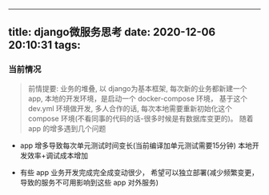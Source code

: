 
---
title: django微服务思考
date: 2020-12-06 20:10:31
tags:
---


### 当前情况

 > 前情提要: 业务的堆叠, 以 django为基本框架, 每次新的业务都新建一个 app, 本地的开发环境，是启动一个 docker-compose 环境， 基于这个 dev.yml 环境做开发, 多人合作的话, 每次本地需要重新初始化这个 compose 环境(不看同事的代码的话-很多时候是有数据库变更的)。 随着 app 的增多遇到几个问题

 - app 增多导致每次单元测试时间变长(当前编译加单元测试需要15分钟) 本地开发效率+调试成本增加

 - 有些 app 业务开发完成完全成变动很少， 希望可以独立部署(减少频繁变更，导致的服务不可用影响到这些 app 对外服务)

   

